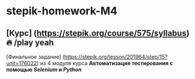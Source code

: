 # stepik-homework-M4
## [Курс] (https://stepik.org/course/575/syllabus) :fire: /play yeah
[Финальное задание] (https://stepik.org/lesson/201964/step/15?unit=176022) из 4 модуля курса **Автоматизация тестирования с помощью _Selenium_ и _Python_**

